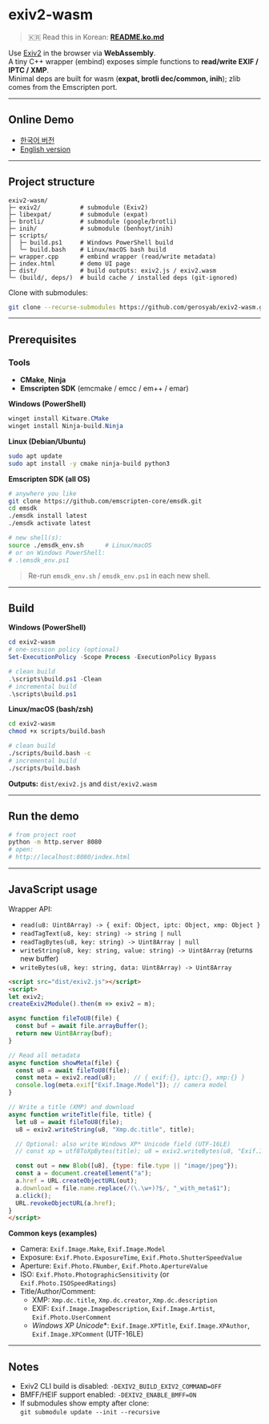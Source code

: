 # exiv2-wasm

> 🇰🇷 Read this in Korean: **[README.ko.md](README.ko.md)**

Use [Exiv2](https://exiv2.org/) in the browser via **WebAssembly**.  
A tiny C++ wrapper (embind) exposes simple functions to **read/write EXIF / IPTC / XMP**.  
Minimal deps are built for wasm (**expat, brotli dec/common, inih**); zlib comes from the Emscripten port.

---

## Online Demo
- [한국어 버전](https://daissue.app/exif-editor)
- [English version](https://daissue.app/en/exif-editor)

---

## Project structure

```
exiv2-wasm/
├─ exiv2/           # submodule (Exiv2)
├─ libexpat/        # submodule (expat)
├─ brotli/          # submodule (google/brotli)
├─ inih/            # submodule (benhoyt/inih)
├─ scripts/
│  ├─ build.ps1     # Windows PowerShell build
│  └─ build.bash    # Linux/macOS bash build
├─ wrapper.cpp      # embind wrapper (read/write metadata)
├─ index.html       # demo UI page
├─ dist/            # build outputs: exiv2.js / exiv2.wasm
└─ (build/, deps/)  # build cache / installed deps (git-ignored)
```

Clone with submodules:
```bash
git clone --recurse-submodules https://github.com/gerosyab/exiv2-wasm.git
```

---

## Prerequisites

### Tools
- **CMake**, **Ninja**
- **Emscripten SDK** (emcmake / emcc / em++ / emar)

**Windows (PowerShell)**
```powershell
winget install Kitware.CMake
winget install Ninja-build.Ninja
```

**Linux (Debian/Ubuntu)**
```bash
sudo apt update
sudo apt install -y cmake ninja-build python3
```

**Emscripten SDK (all OS)**
```bash
# anywhere you like
git clone https://github.com/emscripten-core/emsdk.git
cd emsdk
./emsdk install latest
./emsdk activate latest

# new shell(s):
source ./emsdk_env.sh      # Linux/macOS
# or on Windows PowerShell:
# .\emsdk_env.ps1
```
> Re-run `emsdk_env.sh` / `emsdk_env.ps1` in each new shell.

---

## Build

**Windows (PowerShell)**
```powershell
cd exiv2-wasm
# one-session policy (optional)
Set-ExecutionPolicy -Scope Process -ExecutionPolicy Bypass

# clean build
.\scripts\build.ps1 -Clean
# incremental build
.\scripts\build.ps1
```

**Linux/macOS (bash/zsh)**
```bash
cd exiv2-wasm
chmod +x scripts/build.bash

# clean build
./scripts/build.bash -c
# incremental build
./scripts/build.bash
```

**Outputs:** `dist/exiv2.js` and `dist/exiv2.wasm`

---

## Run the demo

```bash
# from project root
python -m http.server 8080
# open:
# http://localhost:8080/index.html
```

---

## JavaScript usage

Wrapper API:

- `read(u8: Uint8Array) -> { exif: Object, iptc: Object, xmp: Object }`
- `readTagText(u8, key: string) -> string | null`
- `readTagBytes(u8, key: string) -> Uint8Array | null`
- `writeString(u8, key: string, value: string) -> Uint8Array`  (returns new buffer)
- `writeBytes(u8, key: string, data: Uint8Array) -> Uint8Array`

```html
<script src="dist/exiv2.js"></script>
<script>
let exiv2;
createExiv2Module().then(m => exiv2 = m);

async function fileToU8(file) {
  const buf = await file.arrayBuffer();
  return new Uint8Array(buf);
}

// Read all metadata
async function showMeta(file) {
  const u8 = await fileToU8(file);
  const meta = exiv2.read(u8);     // { exif:{}, iptc:{}, xmp:{} }
  console.log(meta.exif["Exif.Image.Model"]); // camera model
}

// Write a title (XMP) and download
async function writeTitle(file, title) {
  let u8 = await fileToU8(file);
  u8 = exiv2.writeString(u8, "Xmp.dc.title", title);

  // Optional: also write Windows XP* Unicode field (UTF-16LE)
  // const xp = utf8ToXpBytes(title); u8 = exiv2.writeBytes(u8, "Exif.Image.XPTitle", xp);

  const out = new Blob([u8], {type: file.type || "image/jpeg"});
  const a = document.createElement("a");
  a.href = URL.createObjectURL(out);
  a.download = file.name.replace(/(\.\w+)?$/, "_with_meta$1");
  a.click();
  URL.revokeObjectURL(a.href);
}
</script>
```

**Common keys (examples)**
- Camera: `Exif.Image.Make`, `Exif.Image.Model`
- Exposure: `Exif.Photo.ExposureTime`, `Exif.Photo.ShutterSpeedValue`
- Aperture: `Exif.Photo.FNumber`, `Exif.Photo.ApertureValue`
- ISO: `Exif.Photo.PhotographicSensitivity` (or `Exif.Photo.ISOSpeedRatings`)
- Title/Author/Comment:  
  - XMP: `Xmp.dc.title`, `Xmp.dc.creator`, `Xmp.dc.description`  
  - EXIF: `Exif.Image.ImageDescription`, `Exif.Image.Artist`, `Exif.Photo.UserComment`  
  - **Windows XP* Unicode**: `Exif.Image.XPTitle`, `Exif.Image.XPAuthor`, `Exif.Image.XPComment` (UTF-16LE)

---

## Notes
- Exiv2 CLI build is disabled: `-DEXIV2_BUILD_EXIV2_COMMAND=OFF`
- BMFF/HEIF support enabled: `-DEXIV2_ENABLE_BMFF=ON`
- If submodules show empty after clone:  
  `git submodule update --init --recursive`
